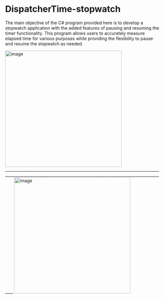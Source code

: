 # DispatcherTime-stopwatch
The main objective of the C# program provided here is to develop a stopwatch application with the added features of pausing and resuming the timer functionality. This program allows users to accurately measure elapsed time for various purposes while providing the flexibility to pause and resume the stopwatch as needed.

<img width="377" alt="image" src="https://github.com/HamzaCecen/DispatcherTime-stopwatch/assets/93983281/1d9d6480-04ca-445a-9c81-8d6bfc71b249">
________________________________________________________________________________________________________________________________________________________________
<img width="376" alt="image" src="https://github.com/HamzaCecen/DispatcherTime-stopwatch/assets/93983281/109ffebd-9170-4c4b-8f70-a26d250ebdae">
